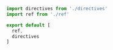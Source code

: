 ``` javascript
import directives from './directives'
import ref from './ref'

export default [
  ref,
  directives
]

```
